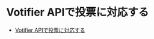 # Votifier APIで投票に対応する

- [Votifier APIで投票に対応する](https://e-craft.io/bukkit/development/api/votifier/)
